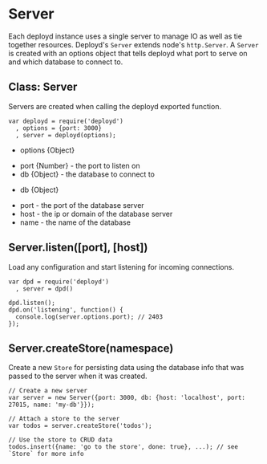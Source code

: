 # Server

Each deployd instance uses a single server to manage IO as well as tie together resources. Deployd's `Server` extends node's `http.Server`. A `Server` is created with an options object that tells deployd what port to serve on and which database to connect to.

## Class: Server

Servers are created when calling the deployd exported function.

    var deployd = require('deployd')
      , options = {port: 3000}
      , server = deployd(options);
    
* options {Object}

 - port {Number} - the port to listen on
 - db {Object} - the database to connect to
 
* db {Object}

 - port - the port of the database server
 - host - the ip or domain of the database server
 - name - the name of the database

## Server.listen([port], [host])

Load any configuration and start listening for incoming connections.

    var dpd = require('deployd')
      , server = dpd()
  
    dpd.listen();
    dpd.on('listening', function() {
      console.log(server.options.port); // 2403
    });
    
## Server.createStore(namespace) 

Create a new `Store` for persisting data using the database info that was passed to the server when it was created.

    // Create a new server
    var server = new Server({port: 3000, db: {host: 'localhost', port: 27015, name: 'my-db'}});

    // Attach a store to the server
    var todos = server.createStore('todos');

    // Use the store to CRUD data
    todos.insert({name: 'go to the store', done: true}, ...); // see `Store` for more info